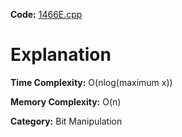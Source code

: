 **Code:** [1466E.cpp](./1466E.cpp)

# Explanation

**Time Complexity:** O(nlog(maximum x))

**Memory Complexity:** O(n) 

**Category:** Bit Manipulation
